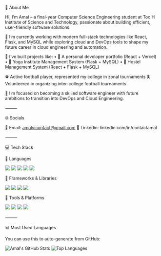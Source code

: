 
👋 About Me

Hi, I’m Amal – a final-year Computer Science Engineering student at Toc H Institute of Science and Technology, passionate about building efficient, user-friendly software solutions.

🚀 I’m currently working with modern full-stack technologies like React, Flask, and MySQL while exploring cloud and DevOps tools to shape my future career in cloud engineering and automation.

🏢 I’ve built projects like:
	•	🎨 A personal developer portfolio (React + Vercel)
	•	🧘 Yoga Institute Management System (Flask + MySQL)
	•	🏨 Hostel Management System (React + Flask + MySQL)

⚽ Active football player, represented my college in zonal tournaments
🎗️ Volunteered in organizing inter-college football tournaments

🌱 I’m focused on becoming a skilled software engineer with future ambitions to transition into DevOps and Cloud Engineering.

⸻

🌐 Socials

📧 Email: amalvicontact@gmail.com
📱 Linkedin: linkedin.com/in/contactamal

⸻

💻 Tech Stack

🚩 Languages

<p align="left">
  <img src="https://img.shields.io/badge/HTML5-E34F26?style=for-the-badge&logo=html5&logoColor=white"/>
  <img src="https://img.shields.io/badge/CSS3-1572B6?style=for-the-badge&logo=css3&logoColor=white"/>
  <img src="https://img.shields.io/badge/JavaScript-F7DF1E?style=for-the-badge&logo=javascript&logoColor=black"/>
  <img src="https://img.shields.io/badge/Python-3776AB?style=for-the-badge&logo=python&logoColor=white"/>
  <img src="https://img.shields.io/badge/MySQL-4479A1?style=for-the-badge&logo=mysql&logoColor=white"/>
</p>


🚩 Frameworks & Libraries

<p align="left">
  <img src="https://img.shields.io/badge/React-20232A?style=for-the-badge&logo=react&logoColor=61DAFB"/>
  <img src="https://img.shields.io/badge/Bootstrap-563D7C?style=for-the-badge&logo=bootstrap&logoColor=white"/>
  <img src="https://img.shields.io/badge/Flask-000000?style=for-the-badge&logo=flask&logoColor=white"/>
  <img src="https://img.shields.io/badge/SQLAlchemy-404D59?style=for-the-badge&logo=sqlalchemy&logoColor=white"/>
</p>


🚩 Tools & Platforms

<p align="left">
  <img src="https://img.shields.io/badge/Git-F05032?style=for-the-badge&logo=git&logoColor=white"/>
  <img src="https://img.shields.io/badge/GitHub-181717?style=for-the-badge&logo=github&logoColor=white"/>
  <img src="https://img.shields.io/badge/Vercel-000000?style=for-the-badge&logo=vercel&logoColor=white"/>
  <img src="https://img.shields.io/badge/Figma-F24E1E?style=for-the-badge&logo=figma&logoColor=white"/>
</p>



⸻

📊 Most Used Languages

You can use this to auto-generate from GitHub:

![Amal's GitHub Stats](https://github-readme-stats.vercel.app/api?username=amal-vi&show_icons=true&theme=radical)
![Top Languages](https://github-readme-stats.vercel.app/api/top-langs/?username=amal-vi&layout=compact&theme=radical)


